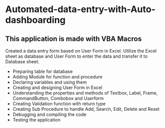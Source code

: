 # Automated-data-entry-with-Auto-dashboarding

## This application is made with VBA Macros
<p>
  Created a data entry form based on User Form in Excel. Utilize the Excel sheet as database and User Form to enter the data and transfer it to Database sheet.
  </p>
  <ul>
  <li>
    Preparing table for database </li>
<li> Adding Module for function and procedure </li>
<li> Declaring variables and using them </li>
<li> Creating and designing User Form in Excel </li>
<li> Understanding the properties and methods of Textbox, Label, Frame, CommandButton, Combobox and Userform </li>
<li> Creating Validation function with return type </li>
<li> Creating Sub Procedure to handle Add, Search, Edit, Delete and Reset </li>
<li> Debugging and compiling the code </li>
<li> Testing the application </li> </ul>
